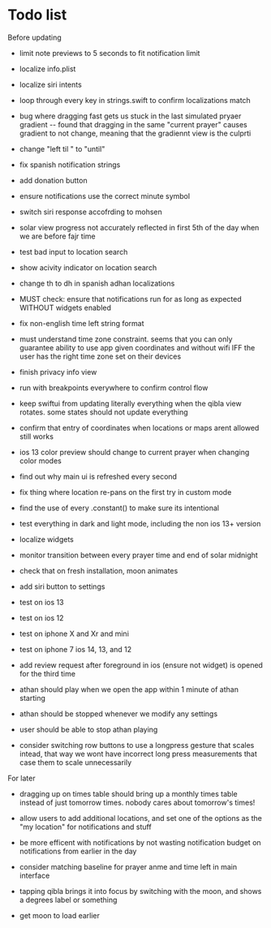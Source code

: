 #  Todo list 
Before updating 
- limit note previews to 5 seconds to fit notification limit
- localize info.plist
- localize siri intents
- loop through every key in strings.swift to confirm localizations match 
- bug where dragging fast gets us stuck in the last simulated pryaer gradient -- found that dragging in the same "current prayer" causes gradient to not change, meaning that the gradiennt view is the culprti
- change "left til " to "until"
- fix spanish notification strings 
- add donation button
- ensure notifications use the correct minute symbol
- switch siri response accofrding to mohsen
- solar view progress not accurately reflected in first 5th of the day when we are before fajr time 
- test bad input to location search
- show acivity indicator on location search 

- change th to dh in spanish adhan localizations

- MUST check: ensure that notifications run for as long as expected WITHOUT widgets enabled
- fix non-english time left string format

- must understand time zone constraint. seems that you can only guarantee ability to use app given coordinates and without wifi IFF the user has the right time zone set on their devices
- finish privacy info view



- run with breakpoints everywhere to confirm control flow 
- keep swiftui from updating literally everything when the qibla view rotates. some states should not update everything 
- confirm that entry of coordinates when locations or maps arent allowed still works
- ios 13 color preview should change to current prayer when changing color modes
- find out why main ui is refreshed every second
- fix thing where location re-pans on the first try in custom mode 
- find the use of every .constant() to make sure its intentional
- test everything in dark and light mode, including the non ios 13+ version
- localize widgets
- monitor transition between every prayer time and end of solar midnight
- check that on fresh installation, moon animates
- add siri button to settings
- test on ios 13 
- test on ios 12 
- test on iphone X and Xr and mini 
- test on iphone 7 ios 14, 13, and 12
- add review request after foreground in ios (ensure not widget) is opened for the third time
- athan should play when we open the app within 1 minute of athan starting 
- athan should be stopped whenever we modify any settings 
- user should be able to stop athan playing 
- consider switching row buttons to use a longpress gesture that scales intead, that way we wont have incorrect long press measurements that case them to scale unnecessarily

For later 
- dragging up on times table should bring up a monthly times table instead of just tomorrow times. nobody cares about tomorrow's times!
- allow users to add additional locations, and set one of the options as the "my location" for notifications and stuff
- be more efficent with notifications by not wasting notification budget on notifications from earlier in the day 
- consider matching baseline for prayer anme and time left in main interface
- tapping qibla brings it into focus by switching with the moon, and shows a degrees label or something


- get moon to load earlier 
